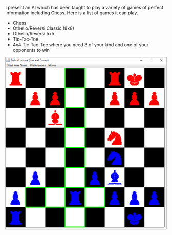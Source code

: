 I present an AI which has been taught to play a variety of games of perfect information including Chess. Here is a list of games it can play.

<ul>
<li>Chess</li>
<li>Othello/Reversi Classic (8x8)</li>
<li>Othello/Reversi 5x5</li>
<li>Tic-Tac-Toe</li>
<li>4x4 Tic-Tac-Toe where you need 3 of your kind and one of your opponents to win</li>
</ul>

![alt tag](https://github.com/rjhunjhunwala/AI/blob/master/Screenshot.gif)
